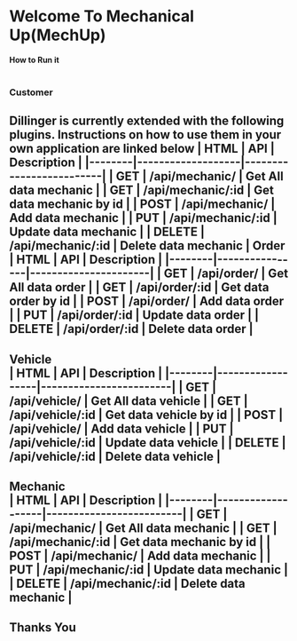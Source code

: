 # Welcome To Mechanical Up(MechUp)

**How to Run it**
<br/>
<br/>
### Customer

Dillinger is currently extended with the following plugins. Instructions on how to use them in your own application are linked below
| HTML | API | Description |
|--------|-------------------|-------------------------|
| GET | /api/mechanic/ | Get All data mechanic |
| GET | /api/mechanic/:id | Get data mechanic by id |
| POST | /api/mechanic/ | Add data mechanic |
| PUT | /api/mechanic/:id | Update data mechanic |
| DELETE | /api/mechanic/:id | Delete data mechanic |
**Order**
<br/>
| HTML   | API            | Description          |
|--------|----------------|----------------------|
| GET    | /api/order/    | Get All data order   |
| GET    | /api/order/:id | Get data order by id |
| POST   | /api/order/    | Add data order       |
| PUT    | /api/order/:id | Update data order    |
| DELETE | /api/order/:id | Delete data order    |
---
**Vehicle**
<br/>
| HTML   | API              | Description            |
|--------|------------------|------------------------|
| GET    | /api/vehicle/    | Get All data vehicle   |
| GET    | /api/vehicle/:id | Get data vehicle by id |
| POST   | /api/vehicle/    | Add data vehicle       |
| PUT    | /api/vehicle/:id | Update data vehicle    |
| DELETE | /api/vehicle/:id | Delete data vehicle    |
---
**Mechanic**
<br/>
| HTML   | API               | Description             |
|--------|-------------------|-------------------------|
| GET    | /api/mechanic/    | Get All data mechanic   |
| GET    | /api/mechanic/:id | Get data mechanic by id |
| POST   | /api/mechanic/    | Add data mechanic       |
| PUT    | /api/mechanic/:id | Update data mechanic    |
| DELETE | /api/mechanic/:id | Delete data mechanic    |
---
## Thanks You
